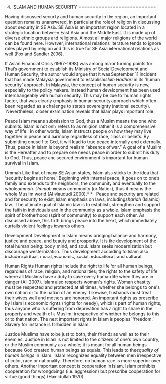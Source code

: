 4. ISLAM AND HUMAN SECURITY
===========================

Having discussed security and human security in the region, an important
question remains unanswered, in particular the role of religion in
discussing about security in SE Asia. SE Asia is an important region
located in a strategic location between East Asia and the Middle East.
It is made up of diverse ethnic groups and religions. Almost all major
religions of the world can be found here. However, international
relations literature tends to ignore roles played by religion and this
is true for SE Asia international relations as well (Fox and Sandler
2006).

If Asian Financial Crisis (1997-1998) was among major turning points for
Thai’s government to establish its Ministry of Social Development and
Human Security, the author would argue that it was September 11 incident
that has made Malaysia government to establish*Islam Hadhari* in its
‘human security’ approach. In Malaysia, the concept of human security is
new, especially to the policy makers. Instead human development has been
used interchangeably with human security. This may be due to ‘human
rights’ factor, that was clearly emphasis in human security approach
which often been regarded as a challenge to state’s sovereignty
(national security).  Nevertheless, closer examination reveals that
Islam plays important role.

Peace Islam means submission to God, thus a Muslim means the one who
submits. Islam is not only refers to as religion rather it is a
comprehensive way of life.  In other words, Islam instructs people on
how they may live together in peace and harmony regardless of race,
class or beliefs. By submitting oneself to God, it will lead to true
peace-internally and externally. Thus, peace in Islam is beyond realism
“absence of war.” A goal of a Muslim is the Hereafter and to prepare one
needs peace in order to submit his duty to God. Thus, peace and secured
environment is important for human survival in Islam.

Ummah Like that of many SE Asian states, Islam also sticks to the idea
that ‘security begins at home.’ Beginning with internal peace, it goes
on to one’s family and extends to the neighbors, the community and
eventually to the whole*ummah. Ummah* means community (or Nation), thus
it means the whole Muslim world (Al Maududi 2000).* *   Peace and
security are related and for security to exist, Islam emphasis on laws,
including*shariah* (Islamic) law.  The ultimate goal of Islamic law is
to establish, strengthen and support the faith in individuals and in the
community as a whole. Islam emphasis the spirit of brotherhood (spirit
of community) to support each other. As discussed above, this faith
brings peace into the heart, which immediately curtails violent feelings
towards others.

Development Development in Islam means bringing balance and harmony,
justice and peace, and beauty and prosperity. It is the development of
the total human being: body, mind, and soul. Islam seeks modernization
but discourage westernization. Thus development according to Islam also
include spiritual, moral, economic, social, educational, and cultural.

Human Rights Human rights include the right to life for all human
beings, regardless of race, religion, and nationalities; the rights to
the safety of life where all Muslims have a duty to save every human
life when they are in danger (Ali 2007). Islam also respects woman's
rights. Woman chastity must be respected and protected at all times,
whether she belongs to one's own nation or to the nation of an enemy.
Likewise, husbands must treat their wives well and mothers are honored.
An important rights as prescribe by Islam is economic rights (rights for
needy), which is part of human rights, thus anyone who is suffering from
deprivation has a right to share in the property and wealth of a Muslim;
irrespective of whether he belongs to this or to that nation. The next
important rights in Islam is peoples’ ‘freedom.’ Slavery for instance is
forbidden in Islam.

Justice Muslims have to be just to both, their friends as well as to
their enemies. Justice in Islam is not limited to the citizens of one's
own country, or the Muslim community as a whole; it is meant for all
human beings because God created human beings as equals. This leads to
the*equality of human beings* in Islam.  Islam recognizes equality
between men irrespective of color, race or nationality. Therefore, no
human race is more superior over others. Another important concept is
cooperation in Islam. Islam prohibits cooperation for wrongdoings (i.e.
aggression) but prescribe cooperation for virtue (good things)
(Hamidullah 1970).


